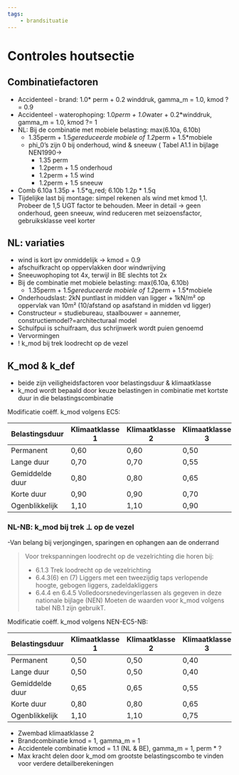 ```yaml
---
tags:
    - brandsituatie
---
```


# Controles houtsectie

## Combinatiefactoren
- Accidenteel - brand: 1.0* perm + 0.2 winddruk, gamma_m = 1.0, kmod ?= 0.9
- Accidenteel - waterophoping: 1.0*perm + 1.0*water + 0.2*winddruk, gamma_m = 1.0, kmod ?= 1
- NL: Bij de combinatie met mobiele belasting: max(6.10a, 6.10b)
    - 1.35perm + 1.5*gereduceerde mobiele of 1.2*perm + 1.5*mobiele
    - phi_0’s zijn 0 bij onderhoud, wind & sneeuw ( Tabel A1.1 in bijlage NEN1990→
        - 1.35 perm
        - 1.2perm + 1.5 onderhoud
        - 1.2perm + 1.5 wind
        - 1.2perm + 1.5 sneeuw
- Comb 6.10a 1.35p + 1.5*q_red; 6.10b 1.2p * 1.5q
- Tijdelijke last bij montage: simpel rekenen als wind met kmod 1,1. Probeer de 1,5 UGT factor te behouden. Meer in detail → geen onderhoud, geen sneeuw, wind reduceren met seizoensfactor, gebruiksklasse veel korter

## NL: variaties
- wind is kort ipv onmiddelijk → kmod = 0.9
- afschuifkracht op oppervlakken door windwrijving
- Sneeuwophoping tot 4x, terwijl in BE slechts tot 2x
- Bij de combinatie met mobiele belasting: max(6.10a, 6.10b)
    - 1.35perm + 1.5*gereduceerde mobiele of 1.2*perm + 1.5*mobiele
- Onderhoudslast: 2kN puntlast in midden van ligger + 1kN/m² op oppervlak van 10m² (10/afstand op asafstand in midden vd ligger)
- Constructeur = studiebureau, staalbouwer = aannemer, constructiemodel?=architecturaal model
- Schuifpui is schuifraam, dus schrijnwerk wordt puien genoemd
- Vervormingen
- ! k_mod bij trek loodrecht op de vezel

## K_mod & k_def
- beide zijn veiligheidsfactoren voor belastingsduur & klimaatklasse
- k_mod wordt bepaald door keuze belastingen in combinatie met kortste duur in die belastingscombinatie

Modificatie coëff. k_mod volgens EC5:

| Belastingsduur     | Klimaatklasse 1 | Klimaatklasse 2 |  Klimaatklasse 3 |
| --------           | -------         | -------         | -------          |
| Permanent          | 0,60            | 0,60            | 0,50             |
| Lange duur         | 0,70            | 0,70            | 0,55             |
| Gemiddelde duur    | 0,80            | 0,80            | 0,65             |
| Korte duur         | 0,90            | 0,90            | 0,70             |
| Ogenblikkelijk     | 1,10            | 1,10            | 0,90             |


### NL-NB: k_mod bij trek ⊥ op de vezel
    
-Van belang bij verjongingen, sparingen en ophangen aan de onderrand

> Voor trekspanningen loodrecht op de vezelrichting die horen bij:
> - 6.1.3 Trek loodrecht op de vezelrichting
> - 6.4.3(6) en (7) Liggers met een tweezijdig taps verlopende hoogte, gebogen liggers, zadeldakliggers
> - 6.4.4 en 6.4.5 Volledoorsnedevingerlassen als gegeven in deze nationale bijlage (NEN)
> Moeten de waarden voor k_mod volgens tabel NB.1 zijn gebruikT.

Modificatie coëff. k_mod volgens NEN-EC5-NB:

| Belastingsduur     | Klimaatklasse 1 | Klimaatklasse 2 |  Klimaatklasse 3 |
| --------           | -------         | -------         | -------          |
| Permanent          | 0,50            | 0,50            | 0,40             |
| Lange duur         | 0,50            | 0,50            | 0,40             |
| Gemiddelde duur    | 0,65            | 0,65            | 0,55             |
| Korte duur         | 0,80            | 0,80            | 0,65             |
| Ogenblikkelijk     | 1,10            | 1,10            | 0,75             |
    
- Zwembad klimaatklasse 2
- Brandcombinatie kmod = 1, gamma_m = 1
- Accidentele combinatie kmod = 1.1 (NL & BE), gamma_m = 1, perm * ?
- Max kracht delen door k_mod om grootste belastingscombo te vinden voor verdere detailberekeningen

